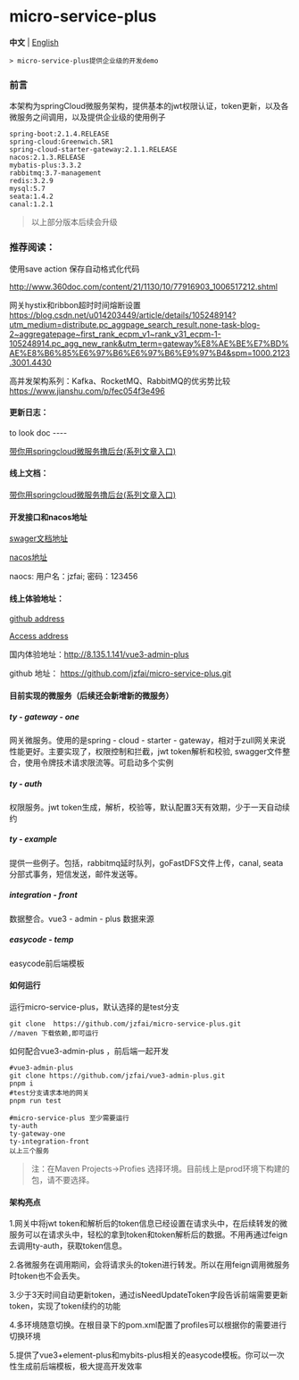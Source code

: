 # micro-service-plus

**中文** | [English](./README.md)

```
> micro-service-plus提供企业级的开发demo
```

### 前言

本架构为springCloud微服务架构，提供基本的jwt权限认证，token更新，以及各微服务之间调用，以及提供企业级的使用例子

```text
spring-boot:2.1.4.RELEASE
spring-cloud:Greenwich.SR1
spring-cloud-starter-gateway:2.1.1.RELEASE
nacos:2.1.3.RELEASE
mybatis-plus:3.3.2
rabbitmq:3.7-management
redis:3.2.9
mysql:5.7
seata:1.4.2
canal:1.2.1  
```

> 以上部分版本后续会升级

### 推荐阅读：

使用save action 保存自动格式化代码

http://www.360doc.com/content/21/1130/10/77916903_1006517212.shtml

网关hystix和ribbon超时时间熔断设置
https://blog.csdn.net/u014203449/article/details/105248914?utm_medium=distribute.pc_aggpage_search_result.none-task-blog-2~aggregatepage~first_rank_ecpm_v1~rank_v31_ecpm-1-105248914.pc_agg_new_rank&utm_term=gateway%E8%AE%BE%E7%BD%AE%E8%B6%85%E6%97%B6%E6%97%B6%E9%97%B4&spm=1000.2123.3001.4430

高并发架构系列：Kafka、RocketMQ、RabbitMQ的优劣势比较
https://www.jianshu.com/p/fec054f3e496

#### 更新日志：

to look doc ----

[带你用springcloud微服务撸后台(系列文章入口)](https://juejin.cn/post/7044841692008038431)

#### 线上文档：

[带你用springcloud微服务撸后台(系列文章入口)](https://juejin.cn/post/7044841692008038431)

#### 开发接口和nacos地址

[swager文档地址](http://8.135.1.141/micro-service-doc/swagger-ui.html)

[nacos地址](http://8.135.1.141:8848/nacos/)  

naocs:    用户名：jzfai; 密码：123456

#### 线上体验地址：

[github address](https://github.com/jzfai/micro-service-plus.git)

[Access address](http://8.135.1.141/vue3-admin-plus)

国内体验地址：http://8.135.1.141/vue3-admin-plus

github 地址：  https://github.com/jzfai/micro-service-plus.git

#### 目前实现的微服务（后续还会新增新的微服务）

##### ty - gateway - one

网关微服务。使用的是spring - cloud - starter - gateway，相对于zull网关来说性能更好。主要实现了，权限控制和拦截，jwt token解析和校验,
swagger文件整合，使用令牌技术请求限流等。可启动多个实例

##### ty - auth

权限服务。jwt token生成，解析，校验等，默认配置3天有效期，少于一天自动续约

##### ty - example

提供一些例子。包括，rabbitmq延时队列，goFastDFS文件上传，canal, seata分部式事务，短信发送，邮件发送等。

##### integration - front

数据整合。vue3 - admin - plus 数据来源

##### easycode - temp

easycode前后端模板

#### 如何运行

运行micro-service-plus，默认选择的是test分支

```
git clone  https://github.com/jzfai/micro-service-plus.git
//maven 下载依赖,即可运行
```

如何配合vue3-admin-plus ，前后端一起开发

```shell
#vue3-admin-plus
git clone https://github.com/jzfai/vue3-admin-plus.git  
pnpm i
#test分支请求本地的网关
pnpm run test

#micro-service-plus 至少需要运行
ty-auth
ty-gateway-one
ty-integration-front
以上三个服务 
```

> 注：在Maven Projects->Profies 选择环境。目前线上是prod环境下构建的包，请不要选择。

#### 架构亮点

1.网关中将jwt token和解析后的token信息已经设置在请求头中，在后续转发的微服务可以在请求头中，轻松的拿到token和token解析后的数据。不用再通过feign去调用ty-auth，获取token信息。

2.各微服务在调用期间，会将请求头的token进行转发。所以在用feign调用微服务时token也不会丢失。

3.少于3天时间自动更新token，通过isNeedUpdateToken字段告诉前端需要更新token，实现了token续约的功能

4.多环境随意切换。在根目录下的pom.xml配置了profiles可以根据你的需要进行切换环境

5.提供了vue3+element-plus和mybits-plus相关的easycode模板。你可以一次性生成前后端模板，极大提高开发效率
